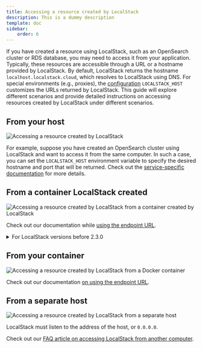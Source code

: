 ```yaml
---
title: Accessing a resource created by LocalStack
description: This is a dummy description
template: doc
sidebar:
    order: 6
---
```


If you have created a resource using LocalStack, such as an OpenSearch cluster or RDS database, you may need to access it from your application.
Typically, these resources are accessible through a URL or a hostname provided by LocalStack.
By default, LocalStack returns the hostname `localhost.localstack.cloud`, which resolves to LocalStack using DNS.
For special environments (e.g., proxies), the [configuration](/aws/capabilities/config/configuration) `LOCALSTACK_HOST` customizes the URLs returned by LocalStack.
This guide will explore different scenarios and provide detailed instructions on accessing resources created by LocalStack under different scenarios.

## From your host

![Accessing a resource created by LocalStack](/images/aws/3.svg)

For example, suppose you have created an OpenSearch cluster using LocalStack and want to access it from the same computer.
In such a case, you can set the `LOCALSTACK_HOST` environment variable to specify the desired hostname and port that will be returned.
Check out the [service-specific documentation](/aws/services) for more details.

## From a container LocalStack created

![Accessing a resource created by LocalStack from a container created by LocalStack](/images/aws/6.svg)

Check out our documentation while [using the endpoint URL](/aws/capabilities/networking/accessing-endpoint-url).

<details>
<summary>For LocalStack versions before 2.3.0</summary>
The Lambda service in LocalStack also supports the <code>HOSTNAME_FROM_LAMBDA</code> environment variable, which can be handy if LocalStack is reachable through a specific hostname.
Suppose you're running LocalStack in a <a href="https://docs.docker.com/network/bridge/">user-defined network</a> using Docker, where the LocalStack container can be accessed from other containers in the network using its service name.
In that case, you can set the <code>HOSTNAME_FROM_LAMBDA</code> environment variable to this value to help resolve any issues with lambda functions accessing resources created by LocalStack.
</details>

## From your container

![Accessing a resource created by LocalStack from a Docker container](/images/aws/9.svg)

Check out our documentation [on using the endpoint URL](/aws/capabilities/networking/accessing-endpoint-url#from-your-container).

## From a separate host

![Accessing a resource created by LocalStack from a separate host](/images/aws/12.svg)

LocalStack must listen to the address of the host, or `0.0.0.0`.

Check out our [FAQ article on accessing LocalStack from another computer](/aws/getting-started/faq#how-can-i-access-localstack-from-an-alternative-computer).
